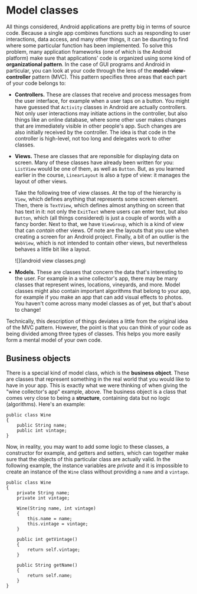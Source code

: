 # Model classes

All things considered, Android applications are pretty big in terms of source code. Because a single app combines functions such as responding to user interactions, data access, and many other things, it can be daunting to find where some particular function has been implemented. To solve this problem, many application frameworks (one of which is the Android platform) make sure that applications' code is organized using some kind of **organizational pattern**. In the case of GUI programs and Android in particular, you can look at your code through the lens of the **model-view-controller** pattern (MVC). This pattern specifies three areas that each part of your code belongs to:

-   **Controllers.** These are classes that receive and process messages from the user interface, for example when a user taps on a button. You might have guessed that `Activity` classes in Android are actually controllers. Not only user interactions may initiate actions in the controller, but also things like an online database, where some other user makes changes that are immediately visible in other people's app. Such changes are also initially received by the controller. The idea is that code in the controller is high-level, not too long and delegates work to other classes.

-   **Views.** These are classes that are reponsible for displaying data on screen. Many of these classes have already been written for you: `ListView` would be one of them, as well as `Button`. But, as you learned earlier in the course, `LinearLayout` is also a type of view: it manages the layout of other views.

    Take the following tree of view classes. At the top of the hierarchy is `View`, which defines anything that represents some screen element. Then, there is `TextView`, which defines almost anything on screen that has text in it: not only the `ExitText` where users can enter text, but also `Button`, which (all things considered) is just a couple of words with a fancy border. Next to that, we have `ViewGroup`, which is a kind of view that can *contain* other views. Of note are the layouts that you use when creating a screen for an Android project. Finally, a bit of an outlier is the `WebView`, which is not intended to contain other views, but nevertheless behaves a little bit like a layout.

    ![](android view classes.png)

-   **Models.** These are classes that concern the data that's interesting to the user. For example in a wine collector's app, there may be many classes that represent wines, locations, vineyards, and more. Model classes might also contain important algorithms that belong to your app, for example if you make an app that can add visual effects to photos. You haven't come across many model classes as of yet, but that's about to change!

Technically, this description of things deviates a little from the original idea of the MVC pattern. However, the point is that you can think of your code as being divided among three types of classes. This helps you more easily form a mental model of your own code.

## Business objects

There is a special kind of model class, which is the **business object**. These are classes that represent something in the real world that you would like to have in your app. This is exactly what we were thinking of when giving the "wine collector's app" example, above. The business object is a class that comes very close to being a **structure**, containing data but no logic (algorithms). Here's an example:

    public class Wine
    {
        public String name;
        public int vintage;
    }

Now, in reality, you may want to add some logic to these classes, a constructor for example, and getters and setters, which can together make sure that the objects of this particular class are actually valid. In the following example, the instance variables are *private* and it is impossible to create an instance of the `Wine` class without providing a `name` and a `vintage`.

    public class Wine
    {
        private String name;
        private int vintage;
        
        Wine(String name, int vintage)
        {
            this.name = name;
            this.vintage = vintage;
        }
        
        public int getVintage()
        {
            return self.vintage;
        }
        
        public String getName()
        {
            return self.name;
        }
    }

<!--

## Demonstration video

![embed](https://player.vimeo.com/video/207789065)

## References

- [Shortcuts](http://stackoverflow.com/questions/14206434/android-do-we-have-to-manually-create-model-classes) for creating model classes in Android Studio

- To refresh your memory, [here](http://www.journaldev.com/9383/android-internal-storage-example-tutorial) is a short tutorial on how to save data to the internal memory of your phone (as you will implement in this week's app).

- If you still feel a bit overwhelmed by OOP (*Object Oriented Programming*), read [this](http://www.vogella.com/tutorials/JavaIntroduction/article.html) guide on Java Programming. For this week's assignment you can skip to part 4: *Java language structure*, which explains how classes work. However, parts 6 and 7 also contain a lot of useful information.

-->

